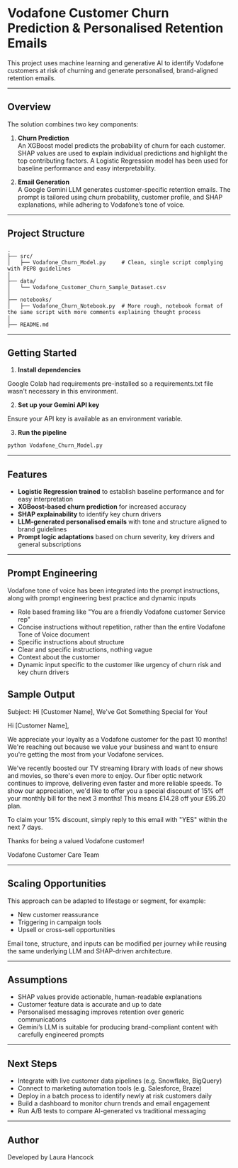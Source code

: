# Vodafone Customer Churn Prediction & Personalised Retention Emails

This project uses machine learning and generative AI to identify Vodafone customers at risk of churning and generate personalised, brand-aligned retention emails.

---

## Overview

The solution combines two key components:

1. **Churn Prediction**  
   An XGBoost model predicts the probability of churn for each customer. SHAP values are used to explain individual predictions and highlight the top contributing factors. A Logistic Regression model has been used for baseline performance and easy interpretability.

2. **Email Generation**  
   A Google Gemini LLM generates customer-specific retention emails. The prompt is tailored using churn probability, customer profile, and SHAP explanations, while adhering to Vodafone’s tone of voice.

---

## Project Structure

```
.
├── src/
│   ├── Vodafone_Churn_Model.py     # Clean, single script complying with PEP8 guidelines
│
├── data/
│   └── Vodafone_Customer_Churn_Sample_Dataset.csv
│
├── notebooks/
│   ├── Vodafone_Churn_Notebook.py  # More rough, notebook format of the same script with more comments explaining thought process
│
├── README.md
```

---

## Getting Started

1. **Install dependencies**

Google Colab had requirements pre-installed so a requirements.txt file wasn't necessary in this environment.

2. **Set up your Gemini API key**

Ensure your API key is available as an environment variable.

3. **Run the pipeline**

```bash
python Vodafone_Churn_Model.py
```

---

## Features

- **Logistic Regression trained** to establish baseline performance and for easy interpretation
- **XGBoost-based churn prediction** for increased accuracy
- **SHAP explainability** to identify key churn drivers
- **LLM-generated personalised emails** with tone and structure aligned to brand guidelines
- **Prompt logic adaptations** based on churn severity, key drivers and general subscriptions

---

## Prompt Engineering

Vodafone tone of voice has been integrated into the prompt instructions, along with prompt engineering best practice and dynamic inputs

- Role based framing like "You are a friendly Vodafone customer Service rep"
- Concise instructions without repetition, rather than the entire Vodafone Tone of Voice document
- Specific instructions about structure
- Clear and specific instructions, nothing vague
- Context about the customer
- Dynamic input specific to the customer like urgency of churn risk and key churn drivers

## Sample Output

Subject: Hi [Customer Name], We've Got Something Special for You! 

Hi [Customer Name], 

We appreciate your loyalty as a Vodafone customer for the past 10 months! We're reaching out because we value your business and want to ensure you're getting the most from your Vodafone services. 

We've recently boosted our TV streaming library with loads of new shows and movies, so there's even more to enjoy. 
Our fiber optic network continues to improve, delivering even faster and more reliable speeds. 
To show our appreciation, we'd like to offer you a special discount of 15% off your monthly bill for the next 3 months! This means £14.28 off your £95.20 plan. 

To claim your 15% discount, simply reply to this email with "YES" within the next 7 days. 

Thanks for being a valued Vodafone customer!

Vodafone Customer Care Team

---

## Scaling Opportunities

This approach can be adapted to lifestage or segment, for example:

- New customer reassurance
- Triggering in campaign tools
- Upsell or cross-sell opportunities

Email tone, structure, and inputs can be modified per journey while reusing the same underlying LLM and SHAP-driven architecture.

---

## Assumptions

- SHAP values provide actionable, human-readable explanations
- Customer feature data is accurate and up to date
- Personalised messaging improves retention over generic communications
- Gemini’s LLM is suitable for producing brand-compliant content with carefully engineered prompts

---

## Next Steps

- Integrate with live customer data pipelines (e.g. Snowflake, BigQuery)
- Connect to marketing automation tools (e.g. Salesforce, Braze)
- Deploy in a batch process to identify newly at risk customers daily
- Build a dashboard to monitor churn trends and email engagement
- Run A/B tests to compare AI-generated vs traditional messaging

---

## Author

Developed by Laura Hancock  